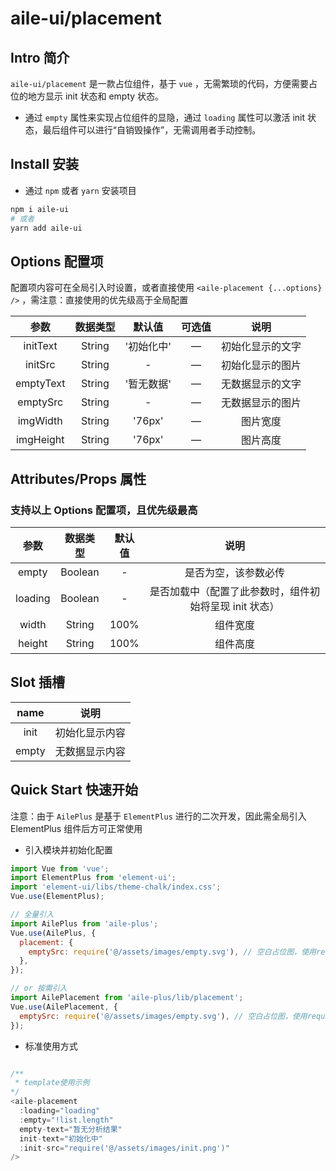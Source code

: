 # aile-ui/placement

## Intro 简介

`aile-ui/placement` 是一款占位组件，基于 `vue` ，无需繁琐的代码，方便需要占位的地方显示 init 状态和 empty 状态。

- 通过 `empty` 属性来实现占位组件的显隐，通过 `loading` 属性可以激活 init 状态，最后组件可以进行“自销毁操作”，无需调用者手动控制。

## Install 安装

- 通过 `npm` 或者 `yarn` 安装项目

```bash
npm i aile-ui
# 或者
yarn add aile-ui
```

## Options 配置项

配置项内容可在全局引入时设置，或者直接使用 `<aile-placement {...options} />` ，需注意：直接使用的优先级高于全局配置

|   参数    | 数据类型 |   默认值   | 可选值 |       说明       |
| :-------: | :------: | :--------: | :----: | :--------------: |
| initText  |  String  | '初始化中' |   —    | 初始化显示的文字 |
|  initSrc  |  String  |     -      |   —    | 初始化显示的图片 |
| emptyText |  String  | '暂无数据' |   —    | 无数据显示的文字 |
| emptySrc  |  String  |     -      |   —    | 无数据显示的图片 |
| imgWidth  |  String  |   '76px'   |   —    |     图片宽度     |
| imgHeight |  String  |   '76px'   |   —    |     图片高度     |

## Attributes/Props 属性

### 支持以上 Options 配置项，且优先级最高

|  参数   | 数据类型 | 默认值 |                          说明                          |
| :-----: | :------: | :----: | :----------------------------------------------------: |
|  empty  | Boolean  |   -    |                  是否为空，该参数必传                  |
| loading | Boolean  |   -    | 是否加载中（配置了此参数时，组件初始将呈现 init 状态） |
|  width  |  String  |  100%  |                        组件宽度                        |
| height  |  String  |  100%  |                        组件高度                        |

## Slot 插槽

| name  |      说明      |
| :---: | :------------: |
| init  | 初始化显示内容 |
| empty | 无数据显示内容 |

## Quick Start 快速开始

注意：由于 `AilePlus` 是基于 `ElementPlus` 进行的二次开发，因此需全局引入 ElementPlus 组件后方可正常使用

- 引入模块并初始化配置

```javascript
import Vue from 'vue';
import ElementPlus from 'element-ui';
import 'element-ui/libs/theme-chalk/index.css';
Vue.use(ElementPlus);

// 全量引入
import AilePlus from 'aile-plus';
Vue.use(AilePlus, {
  placement: {
    emptySrc: require('@/assets/images/empty.svg'), // 空白占位图，使用require引入静态目录下的图片，或使用网络图片
  },
});

// or 按需引入
import AilePlacement from 'aile-plus/lib/placement';
Vue.use(AilePlacement, {
  emptySrc: require('@/assets/images/empty.svg'), // 空白占位图，使用require引入静态目录下的图片，或使用网络图片
});
```

- 标准使用方式

```javascript

/**
 * template使用示例
*/
<aile-placement
  :loading="loading"
  :empty="!list.length"
  empty-text="暂无分析结果"
  init-text="初始化中"
  :init-src="require('@/assets/images/init.png')"
/>

```
